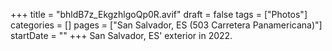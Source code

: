 +++
title = "bhldB7z_EkgzhlgoQp0R.avif"
draft = false
tags = ["Photos"]
categories = []
pages = ["San Salvador, ES (503 Carretera Panamericana)"]
startDate = ""
+++
San Salvador, ES' exterior in 2022.
